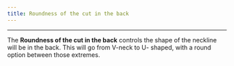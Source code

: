 ```yaml
---
title: Roundness of the cut in the back
---
```


***

The **Roundness of the cut in the back** controls the shape of the neckline will be in the back.
This will go from V-neck to U- shaped, with a round option between those extremes.
